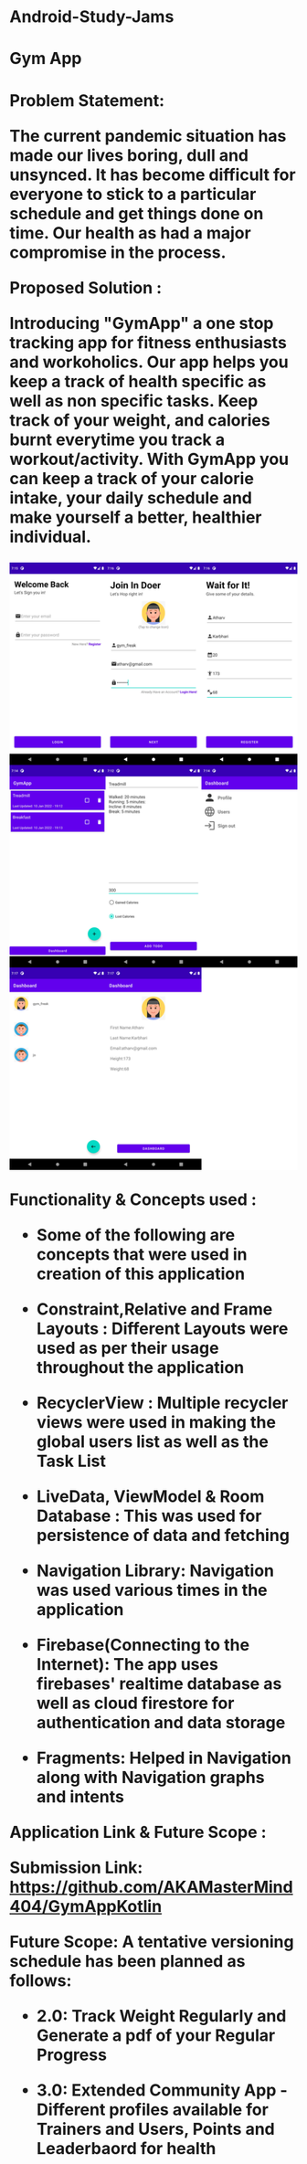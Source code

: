 # Android-Study-Jams

<h1><b>Gym App</b><h1>

<b> Problem Statement: </b>

The current pandemic situation has made our lives boring, dull and unsynced. It has become difficult for everyone to stick to a particular schedule and get things done on time.
Our health as had a major compromise in the process. 

<b> Proposed Solution : </b>

Introducing "GymApp" a one stop tracking app for fitness enthusiasts and workoholics. Our app helps you keep a track of health specific as well as non specific tasks.
Keep track of your weight, and calories burnt everytime you track a workout/activity. With GymApp you can keep a track of your calorie intake, your daily schedule and make
yourself a better, healthier individual.

<img width="559" alt="sampleimages" src="https://raw.githubusercontent.com/AKAMasterMind404/GymAppKotlin/main/images/9_combined.png">
    	  	
<b> Functionality & Concepts used : </b>

- Some of the following are concepts that were used in creation of this application

- Constraint,Relative and Frame Layouts : Different Layouts were used as per their usage throughout the application
- RecyclerView : Multiple recycler views were used in making the global users list as well as the Task List
- LiveData, ViewModel & Room Database : This was used for persistence of data and fetching
- Navigation Library: Navigation was used various times in the application
- Firebase(Connecting to the Internet): The app uses firebases' realtime database as well as cloud firestore for authentication and data storage
- Fragments: Helped in Navigation along with Navigation graphs and intents

<b> Application Link & Future Scope : </b>

Submission Link: https://github.com/AKAMasterMind404/GymAppKotlin

<b>Future Scope: A tentative versioning schedule has been planned as follows:</b>

- 2.0: Track Weight Regularly and Generate a pdf of your Regular Progress

- 3.0: Extended Community App - Different profiles available for Trainers and Users, Points and Leaderbaord for health
